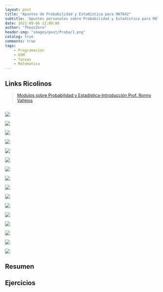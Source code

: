 ```yaml
---
layout: post
title: "Apuntes de Probabilidad y Estadística para MAT042"
subtitle: 'Apuntes personales sobre Probabilidad y Estadística para MAT042'
date: 2021-09-06 12:00:00
author: "TheusZero"
header-img: "images/post/Proba/1.png"
catalog: true
comments: true
tags:
    - Programacion
    - USM
    - Tareas
    - Matematica
---
```


## Links Ricolinos

> [Modulos sobre Probabilidad y Estadística-Introducción Prof. Ronny Vallejos](https://www.youtube.com/watch?v=myifYUxj9W0&list=PLRdsr8w_wLNzYYSYP6bvf1p30mo27X9q-)

## 

![](/TheusZero/images/post/Proba/2.jpg)

![](/TheusZero/images/post/Proba/3.jpg)

![](/TheusZero/images/post/Proba/4.jpg)

![](/TheusZero/images/post/Proba/5.jpg)

![](/TheusZero/images/post/Proba/6.jpg)

![](/TheusZero/images/post/Proba/7.jpg)

![](/TheusZero/images/post/Proba/8.jpg)

![](/TheusZero/images/post/Proba/9.jpg)

![](/TheusZero/images/post/Proba/10.jpg)

![](/TheusZero/images/post/Proba/11.jpg)

![](/TheusZero/images/post/Proba/12.jpg)

![](/TheusZero/images/post/Proba/13.jpg)

![](/TheusZero/images/post/Proba/14.jpg)

![](/TheusZero/images/post/Proba/15.jpg)

![](/TheusZero/images/post/Proba/16.jpg)

![](/TheusZero/images/post/Proba/17.jpg)

## Resumen

## Ejercicios
